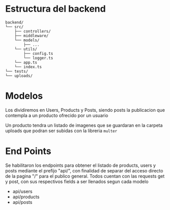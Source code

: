 # Estructura del backend

```
backend/    
└── src/
    ├── controllers/
    ├── middleware/
    └── models/
        ├── ...
    └── utils/
        ├── config.ts
        └── logger.ts
    └── app.ts
    └── index.ts
└── tests/
└── uploads/
```


# Modelos
Los dividiremos en Users, Products y Posts, siendo posts la publicacion que contempla a un producto ofrecido por un usuario

Un producto tendra un listado de imagenes que se guardaran en la carpeta uploads que podran ser subidas con la libreria `multer`


# End Points
Se habilitaron los endpoints para obtener el listado de products, users y posts mediante el prefijo "api/", con finalidad de separar del acceso directo de la pagina "/" para el publico general. Todos cuentan con las requests get y post, con sus respectivos fields a ser llenados segun cada modelo
- api/users
- api/products
- api/posts